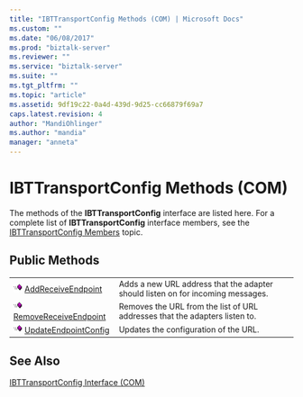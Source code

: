 ```yaml
---
title: "IBTTransportConfig Methods (COM) | Microsoft Docs"
ms.custom: ""
ms.date: "06/08/2017"
ms.prod: "biztalk-server"
ms.reviewer: ""
ms.service: "biztalk-server"
ms.suite: ""
ms.tgt_pltfrm: ""
ms.topic: "article"
ms.assetid: 9df19c22-0a4d-439d-9d25-cc66879f69a7
caps.latest.revision: 4
author: "MandiOhlinger"
ms.author: "mandia"
manager: "anneta"
---
```

# IBTTransportConfig Methods (COM)
The methods of the **IBTTransportConfig** interface are listed here. For a complete list of **IBTTransportConfig** interface members, see the [IBTTransportConfig Members](../core/ibttransportconfig-members-com.md) topic.  
  
## Public Methods  
  
|||  
|-|-|  
|![](../core/media/pubmethod.gif "pubmethod") [AddReceiveEndpoint](../core/ibttransportconfig-addreceiveendpoint-method-com.md)|Adds a new URL address that the adapter should listen on for incoming messages.|  
|![](../core/media/pubmethod.gif "pubmethod") [RemoveReceiveEndpoint](../core/ibttransportconfig-removereceiveendpoint-method-com.md)|Removes the URL from the list of URL addresses that the adapters listen to.|  
|![](../core/media/pubmethod.gif "pubmethod") [UpdateEndpointConfig](../core/ibttransportconfig-updateendpointconfig-method-com.md)|Updates the configuration of the URL.|  
  
## See Also  
 [IBTTransportConfig Interface (COM)](../core/ibttransportconfig-interface-com.md)